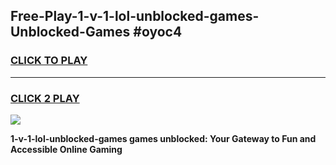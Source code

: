 
## Free-Play-1-v-1-lol-unblocked-games-Unblocked-Games #oyoc4
<h3>
<a href="https://news.freeplayer.one?title=1-v-1-lol-unblocked-games&ref=8M">CLICK TO PLAY</a></h3>
<hr>

<h3>
<a href="https://news.freeplayer.one?title=1-v-1-lol-unblocked-games&ref=8M">CLICK 2 PLAY</a>
  
</h3>

<a href="https://news.freeplayer.one?title=1-v-1-lol-unblocked-games&ref=8M"><img src="https://clearcache.store/games.png"></a>


**1-v-1-lol-unblocked-games games unblocked: Your Gateway to Fun and Accessible Online Gaming**
